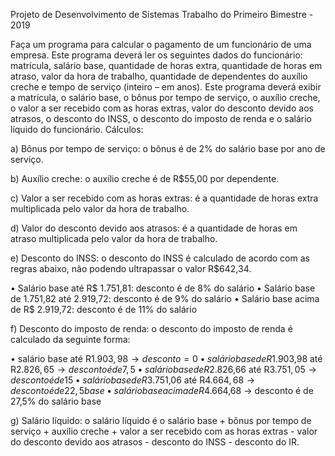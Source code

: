 Projeto de Desenvolvimento de Sistemas
Trabalho do Primeiro Bimestre - 2019

  Faça um programa para calcular o pagamento de um funcionário de uma empresa. Este programa
deverá ler os seguintes dados do funcionário: matrícula, salário base, quantidade de horas extra,
quantidade de horas em atraso, valor da hora de trabalho, quantidade de dependentes do auxílio
creche e tempo de serviço (inteiro – em anos). Este programa deverá exibir a matrícula, o salário
base, o bônus por tempo de serviço, o auxílio creche, o valor a ser recebido com as horas extras,
valor do desconto devido aos atrasos, o desconto do INSS, o desconto do imposto de renda e o
salário líquido do funcionário. Cálculos:

  a) Bônus por tempo de serviço: o bônus é de 2% do salário base por ano de serviço.

  b) Auxílio creche: o auxílio creche é de R$55,00 por dependente.
  
  c) Valor a ser recebido com as horas extras: é a quantidade de horas extra multiplicada pelo
     valor da hora de trabalho.
  
  d) Valor do desconto devido aos atrasos: é a quantidade de horas em atraso multiplicada pelo
     valor da hora de trabalho.

  e) Desconto do INSS: o desconto do INSS é calculado de acordo com as regras abaixo, não
     podendo ultrapassar o valor R$642,34.
     
• Salário base até R$ 1.751,81: desconto é de 8% do salário
• Salário base de 1.751,82 até 2.919,72: desconto é de 9% do salário
• Salário base acima de R$ 2.919,72: desconto é de 11% do salário

   f) Desconto do imposto de renda: o desconto do imposto de renda é calculado da seguinte
      forma:
      
• salário base até R$1.903,98 → desconto = 0
• salário base de R$1.903,98 até R$2.826,65 → desconto é de 7,5% do salário base
• salário base de R$2.826,66 até R$3.751,05 → desconto é de 15% do salário base
• salário base de R$3.751,06 até R$4.664,68 → desconto é de 22,5% do salário
base
• salário base acima de R$4.664,68 → desconto é de 27,5% do salário base

  g) Salário líquido: o salário líquido é o salário base + bônus por tempo de serviço + auxílio
     creche + valor a ser recebido com as horas extras - valor do desconto devido aos atrasos -
     desconto do INSS - desconto do IR.
